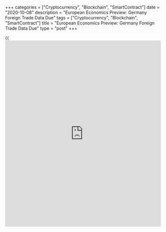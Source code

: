 +++
categories = ["Cryptocurrency", "Blockchain", "SmartContract"]
date = "2020-10-08"
description = "European Economics Preview: Germany Foreign Trade Data Due"
tags = ["Cryptocurrency", "Blockchain", "SmartContract"]
title = "European Economics Preview: Germany Foreign Trade Data Due"
type = "post"
+++

{{<iframe id="large-banner" src="https://www.bounty.group/#slide=10.0" width="100%" height="600" scrolling="no" style="border: 0px solid rgb(216, 221, 230); border-radius: 3px;">}}

Foreign trade data from Germany is due on Thursday, headlining a light
day for the European economic [news](https://www.letsplayfx.com/blog/forex-news-website/).

At 1.45 am ET, the State Secretariat for Economic Affairs is scheduled
to issue Swiss jobless rate for September. The jobless rate is seen at
seasonally adjusted 3.4 percent, unchanged from August.

At 2.00 am ET, Destatis is set to publish Germany's foreign trade
figures. Economists forecast exports and imports to grow 1.4 percent
each on a monthly basis in August.

At 3.00 am ET, the Hungarian Central Statistical Office releases
consumer prices for September. Inflation is forecast to remain unchanged
at 3.9 percent.

In the meantime, retail sales data is due from the Czech Republic.
Economists expect sales to advance 1.8 percent on year in August versus
a 3 percent rise in July.

At 5.00 am ET, unemployment data is due from Greece.  
  
At 7.30 am ET, the European Central Bank is set to issue the account of
the monetary [policy](https://www.fintechee.com/policy/) meeting of the Governing Council held on September 9
and 10.

For comments and feedback [contact](https://www.playgroundfx.com/contact/): editorial@rtt[news](https://www.letsplayfx.com/blog/forex-news-website/).com

[Economic News][1]

 **What parts of the world are seeing the best (and worst) economic
performances lately? Click[here][2] to check out our [Econ Scorecard][2]
and find out! See up-to-the-moment [ranking](https://www.playgroundfx.com/blog/crypto-exchange-ranking/)s for the best and worst
performers in [GDP][3], [unemployment rate][4], [inflation][5] and much
more.**

   1. www.rtt[news](https://www.letsplayfx.com/blog/forex-news-website/).com/Content/EconomicNews.aspx
   2. www.rtt[news](https://www.letsplayfx.com/blog/forex-news-website/).com/economic-scorecard/world-rank/PPI/highest-performance.aspx
   3. www.rtt[news](https://www.letsplayfx.com/blog/forex-news-website/).com/economic-scorecard/world-rank/GDP/highest-performance.aspx
   4. www.rtt[news](https://www.letsplayfx.com/blog/forex-news-website/).com/economic-scorecard/world-rank/unemployment-rate/lowest-performance.aspx
   5. www.rtt[news](https://www.letsplayfx.com/blog/forex-news-website/).com/economic-scorecard/world-rank/CPI/highest-performance.aspx